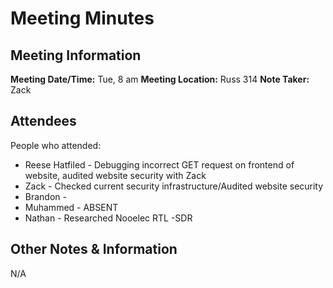# Meeting Minutes
## Meeting Information
**Meeting Date/Time:** Tue, 8 am
**Meeting Location:** Russ 314
**Note Taker:** Zack

## Attendees
People who attended:
- Reese Hatfiled - Debugging incorrect GET request on frontend of website, audited website security with Zack
- Zack - Checked current security infrastructure/Audited website security 
- Brandon - 
- Muhammed - ABSENT
- Nathan - Researched Nooelec RTL -SDR
## Other Notes & Information
N/A

